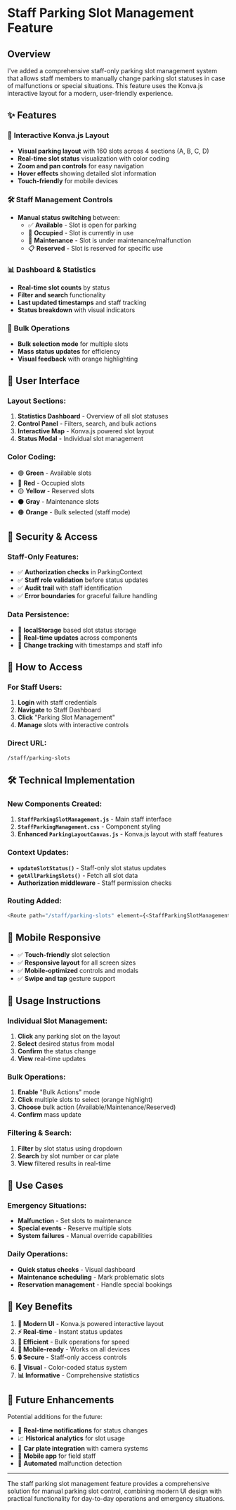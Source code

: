 # Staff Parking Slot Management Feature

## Overview

I've added a comprehensive staff-only parking slot management system that allows staff members to manually change parking slot statuses in case of malfunctions or special situations. This feature uses the Konva.js interactive layout for a modern, user-friendly experience.

## ✨ Features

### 🎯 **Interactive Konva.js Layout**
- **Visual parking layout** with 160 slots across 4 sections (A, B, C, D)
- **Real-time slot status** visualization with color coding
- **Zoom and pan controls** for easy navigation
- **Hover effects** showing detailed slot information
- **Touch-friendly** for mobile devices

### 🛠️ **Staff Management Controls**
- **Manual status switching** between:
  - ✅ **Available** - Slot is open for parking
  - 🚗 **Occupied** - Slot is currently in use
  - 🔧 **Maintenance** - Slot is under maintenance/malfunction
  - 📋 **Reserved** - Slot is reserved for specific use

### 📊 **Dashboard & Statistics**
- **Real-time slot counts** by status
- **Filter and search** functionality
- **Last updated timestamps** and staff tracking
- **Status breakdown** with visual indicators

### 🔧 **Bulk Operations**
- **Bulk selection mode** for multiple slots
- **Mass status updates** for efficiency
- **Visual feedback** with orange highlighting

## 🎨 **User Interface**

### **Layout Sections:**
1. **Statistics Dashboard** - Overview of all slot statuses
2. **Control Panel** - Filters, search, and bulk actions
3. **Interactive Map** - Konva.js powered slot layout
4. **Status Modal** - Individual slot management

### **Color Coding:**
- 🟢 **Green** - Available slots
- 🔴 **Red** - Occupied slots  
- 🟡 **Yellow** - Reserved slots
- ⚫ **Gray** - Maintenance slots
- 🟠 **Orange** - Bulk selected (staff mode)

## 🔐 **Security & Access**

### **Staff-Only Features:**
- ✅ **Authorization checks** in ParkingContext
- ✅ **Staff role validation** before status updates
- ✅ **Audit trail** with staff identification
- ✅ **Error boundaries** for graceful failure handling

### **Data Persistence:**
- 📁 **localStorage** based slot status storage
- 🔄 **Real-time updates** across components
- 📝 **Change tracking** with timestamps and staff info

## 🚀 **How to Access**

### **For Staff Users:**
1. **Login** with staff credentials
2. **Navigate** to Staff Dashboard
3. **Click** "Parking Slot Management"
4. **Manage** slots with interactive controls

### **Direct URL:**
```
/staff/parking-slots
```

## 🛠️ **Technical Implementation**

### **New Components Created:**
1. **`StaffParkingSlotManagement.js`** - Main staff interface
2. **`StaffParkingManagement.css`** - Component styling
3. **Enhanced `ParkingLayoutCanvas.js`** - Konva.js layout with staff features

### **Context Updates:**
- **`updateSlotStatus()`** - Staff-only slot status updates
- **`getAllParkingSlots()`** - Fetch all slot data
- **Authorization middleware** - Staff permission checks

### **Routing Added:**
```javascript
<Route path="/staff/parking-slots" element={<StaffParkingSlotManagement />} />
```

## 📱 **Mobile Responsive**

- ✅ **Touch-friendly** slot selection
- ✅ **Responsive layout** for all screen sizes
- ✅ **Mobile-optimized** controls and modals
- ✅ **Swipe and tap** gesture support

## 🔧 **Usage Instructions**

### **Individual Slot Management:**
1. **Click** any parking slot on the layout
2. **Select** desired status from modal
3. **Confirm** the status change
4. **View** real-time updates

### **Bulk Operations:**
1. **Enable** "Bulk Actions" mode
2. **Click** multiple slots to select (orange highlight)
3. **Choose** bulk action (Available/Maintenance/Reserved)
4. **Confirm** mass update

### **Filtering & Search:**
1. **Filter** by slot status using dropdown
2. **Search** by slot number or car plate
3. **View** filtered results in real-time

## 🎯 **Use Cases**

### **Emergency Situations:**
- **Malfunction** - Set slots to maintenance
- **Special events** - Reserve multiple slots
- **System failures** - Manual override capabilities

### **Daily Operations:**
- **Quick status checks** - Visual dashboard
- **Maintenance scheduling** - Mark problematic slots
- **Reservation management** - Handle special bookings

## 🌟 **Key Benefits**

1. **🚀 Modern UI** - Konva.js powered interactive layout
2. **⚡ Real-time** - Instant status updates
3. **🎯 Efficient** - Bulk operations for speed
4. **📱 Mobile-ready** - Works on all devices
5. **🔒 Secure** - Staff-only access controls
6. **🎨 Visual** - Color-coded status system
7. **📊 Informative** - Comprehensive statistics

## 🔄 **Future Enhancements**

Potential additions for the future:
- 🔔 **Real-time notifications** for status changes
- 📈 **Historical analytics** for slot usage
- 🚗 **Car plate integration** with camera systems
- 📱 **Mobile app** for field staff
- 🤖 **Automated** malfunction detection

---

The staff parking slot management feature provides a comprehensive solution for manual parking slot control, combining modern UI design with practical functionality for day-to-day operations and emergency situations.
